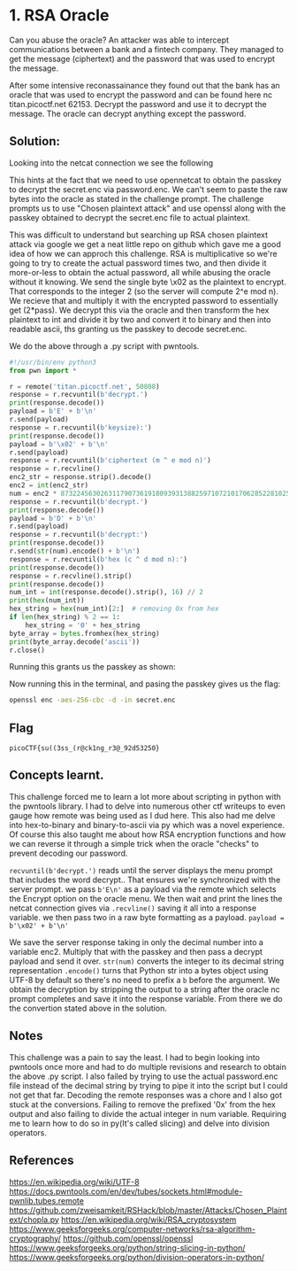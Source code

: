# 1. RSA Oracle
Can you abuse the oracle? An attacker was able to intercept communications between a bank and a fintech company. They managed to get the message (ciphertext) and the password that was used to encrypt the message.

After some intensive reconassainance they found out that the bank has an oracle that was used to encrypt the password and can be found here nc titan.picoctf.net 62153. Decrypt the password and use it to decrypt the message. The oracle can decrypt anything except the password.

## Solution:
Looking into the netcat connection we see the following



This hints at the fact that we need to use opennetcat to obtain the passkey to decrypt the secret.enc via password.enc. We can't seem to paste the raw bytes into the oracle as stated in the challenge prompt. The challenge prompts us to use "Chosen plaintext attack" and use openssl along with the passkey obtained to decrypt the secret.enc file to actual plaintext. 

This was difficult to understand but searching up RSA chosen plaintext attack via google we get a neat little repo on github which gave me a good idea of how we can approch this challenge.
RSA is multiplicative so we're going to try to create the actual password times two, and then divide it more-or-less to obtain the actual password, all while abusing the oracle without it knowing. We send the single byte \x02 as the plaintext to encrypt. That corresponds to the integer 2 (so the server will compute 2^e mod n). We recieve that and multiply it with the encrypted password to essentially get (2*pass). We decrypt this via the oracle and then transform the hex plaintext to int and divide it by two and convert it to binary and then into readable ascii, ths granting us the passkey to decode secret.enc. 

We do the above through a .py script with pwntools. 

```py
#!/usr/bin/env python3
from pwn import *

r = remote('titan.picoctf.net', 50808)
response = r.recvuntil(b'decrypt.')
print(response.decode())
payload = b'E' + b'\n'
r.send(payload)
response = r.recvuntil(b'keysize):')
print(response.decode())
payload = b'\x02' + b'\n'
r.send(payload)
response = r.recvuntil(b'ciphertext (m ^ e mod n)')
response = r.recvline()
enc2_str = response.strip().decode()
enc2 = int(enc2_str)
num = enc2 * 873224563026311790736191809393138825971072101706285228102516279725246082824238887755080848591049817640245481028953722926586046994669540835757705139131212
response = r.recvuntil(b'decrypt.')
print(response.decode())
payload = b'D' + b'\n'
r.send(payload)
response = r.recvuntil(b'decrypt:')
print(response.decode())
r.send(str(num).encode() + b'\n')
response = r.recvuntil(b'hex (c ^ d mod n):')
print(response.decode())
response = r.recvline().strip()
print(response.decode())
num_int = int(response.decode().strip(), 16) // 2
print(hex(num_int))
hex_string = hex(num_int)[2:]  # removing 0x from hex
if len(hex_string) % 2 == 1:
    hex_string = '0' + hex_string
byte_array = bytes.fromhex(hex_string)
print(byte_array.decode('ascii'))
r.close()
```

Running this grants us the passkey as shown: 



Now running this in the terminal, and pasing the passkey gives us the flag:
```zsh
openssl enc -aes-256-cbc -d -in secret.enc
```

## Flag
```
picoCTF{su((3ss_(r@ck1ng_r3@_92d53250}
```

## Concepts learnt.
This challenge forced me to learn a lot more about scripting in python with the pwntools library. I had to delve into numerous other ctf writeups to even gauge how remote was being used as I dud here. This also had me delve into hex-to-binary and binary-to-ascii via py which was a novel experience. Of course this also taught me about how RSA encryption functions and how we can reverse it through a simple trick when the oracle "checks" to prevent decoding our password.

`recvuntil(b'decrypt.')` reads until the server displays the menu prompt that includes the word decrypt.. That ensures we're synchronized with the server prompt.
we pass `b'E\n'` as a payload via the remote which selects the Encrypt option on the oracle menu.
We then wait and print the lines the netcat connection gives via `.recvline()` saving it all into a response variable.
we then pass two in a raw byte formatting as a payload. `payload = b'\x02' + b'\n'`

We save the server response taking in only the decimal number into a variable enc2. Multiply that with the passkey and then pass a decrypt payload and send it over. `str(num)` converts the integer to its decimal string representation `.encode()` turns that Python str into a bytes object using UTF-8 by default so there's no need to prefix a `b` before the argument. We obtain the decryption by stripping the output to a string after the oracle nc prompt completes and save it into the response variable. From there we do the convertion stated above in the solution.  

## Notes
This challenge was a pain to say the least. I had to begin looking into pwntools once more and had to do multiple revisions and research to obtain the above .py script. I also failed by trying to use the actual password.enc file instead of the decimal string by trying to pipe it into the script but I could not get that far. Decoding the remote responses was a chore and I also got stuck at the conversions. Failing to remove  the prefixed '0x' from the hex output and also failing to divide the actual integer in num variable. Requiring me to learn how to do so in py(It's called slicing) and delve into division operators. 

## References
https://en.wikipedia.org/wiki/UTF-8
https://docs.pwntools.com/en/dev/tubes/sockets.html#module-pwnlib.tubes.remote
https://github.com/zweisamkeit/RSHack/blob/master/Attacks/Chosen_Plaintext/chopla.py
https://en.wikipedia.org/wiki/RSA_cryptosystem
https://www.geeksforgeeks.org/computer-networks/rsa-algorithm-cryptography/
https://github.com/openssl/openssl
https://www.geeksforgeeks.org/python/string-slicing-in-python/
https://www.geeksforgeeks.org/python/division-operators-in-python/